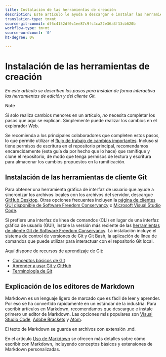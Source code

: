 ```yaml
---
title: Instalación de las herramientas de creación
description: Este artículo le ayuda a descargar e instalar las herramientas del cliente que necesitará para Git/GitHub y para editar archivos Markdown.
translation-type: tm+mt
source-git-commit: df6c4152df0c1ee87c9fc4ca22e36a3f13cb620b
workflow-type: tm+mt
source-wordcount: '0'
ht-degree: 0%

---
```



# Instalación de las herramientas de creación

*En este artículo se describen los pasos para instalar de forma interactiva las herramientas de edición y del cliente Git.*

>[!NOTE]
>
>Si solo realiza cambios menores en un artículo, *no* necesita completar los pasos que aquí se explican. Simplemente puede realizar los cambios en el explorador Web.
>
> Se recomienda a los principales colaboradores que completen estos pasos, lo que permite utilizar el [flujo de trabajo de cambios importantes](local-repo.md). Incluso si tiene permisos de escritura en el repositorio principal, recomendamos encarecidamente (esta guía da por hecho que lo hace) que ramifique y clone el repositorio, de modo que tenga permisos de lectura y escritura para almacenar los cambios propuestos en la ramificación.

## Instalación de las herramientas de cliente Git

Para obtener una herramienta gráfica de interfaz de usuario que ayude a sincronizar los archivos locales con los archivos del servidor, descargue [GitHub Desktop](https://desktop.github.com/). Otras opciones frecuentes incluyen la [página de clientes GUI disponible de Software Freedom Conservancy](https://git-scm.com/downloads/guis) o [Microsoft Visual Studio Code](https://www.visualstudio.com/products/code-vs.aspx).

Si prefiere una interfaz de línea de comandos (CLI) en lugar de una interfaz gráfica de usuario (GUI), instale la versión más reciente de las [herramientas de cliente Git de Software Freedom Conservancy](https://git-scm.com/downloads). La instalación incluye el sistema de control de versiones de Git y Git Bash, la aplicación de línea de comandos que puede utilizar para interactuar con el repositorio Git local.

Aquí dispone de recursos de aprendizaje de Git:

* [Conceptos básicos de Git](https://git-scm.com/book/es/v2/Getting-Started-Git-Basics)
* [Aprender a usar Git y GitHub](https://help.github.com/articles/good-resources-for-learning-git-and-github/)
* [Terminología de Git](https://help.github.com/articles/github-glossary)

## Explicación de los editores de Markdown

Markdown es un lenguaje ligero de marcado que es fácil de leer y aprender. Por eso se ha convertido rápidamente en un estándar de la industria. Para escribir artículos en Markdown, recomendamos que descargue e instale primero un editor de Markdown. Las opciones más populares son [Visual Studio Code](https://code.visualstudio.com/), [Adobe Brackets](https://brackets.io) y [Atom](https://atom.io).

El texto de Markdown se guarda en archivos con extensión .md.

En el artículo [Uso de Markdown](../writing-essentials/markdown.md) se ofrecen más detalles sobre cómo escribir con Markdown, incluyendo conceptos básicos y extensiones de Markdown personalizadas.

<!--
## Adobe Docs Authoring Pack

Install the Docs Authoring Pack. This set of extensions includes basic authoring assistance for help when writing Markdown, and a preview feature, so that you can see what the Markdown looks like in the style of the docs.adobe.com site.

Link when available
-->
